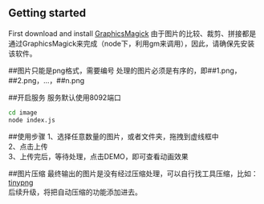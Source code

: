 ## Getting started
First download and install [GraphicsMagick](http://www.graphicsmagick.org/)
由于图片的比较、裁剪、拼接都是通过GraphicsMagick来完成（node下，利用gm来调用），因此，请确保先安装该软件。

##图片只能是png格式，需要编号
处理的图片必须是有序的，即##1.png，##2.png，...，##n.png

##开启服务
服务默认使用8092端口

```Bash
cd image
node index.js
```

##使用步骤
1、选择任意数量的图片，或者文件夹，拖拽到虚线框中<br>
2、点击上传<br>
3、上传完后，等待处理，点击DEMO，即可查看动画效果<br>

##图片压缩
最终输出的图片是没有经过压缩处理，可以自行找工具压缩，比如：[tinypng](https://tinypng.com/)<br>
后续升级，将把自动压缩的功能添加进去。

